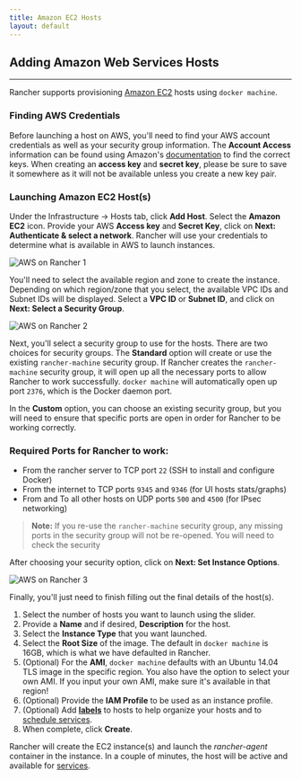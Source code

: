 ```yaml
---
title: Amazon EC2 Hosts 
layout: default
---
```


## Adding Amazon Web Services Hosts
---

Rancher supports provisioning [Amazon EC2](http://aws.amazon.com/ec2/) hosts using `docker machine`. 

### Finding AWS Credentials
Before launching a host on AWS, you'll need to find your AWS account credentials as well as your security group information. The **Account Access** information can be found using Amazon's [documentation](http://docs.aws.amazon.com/AWSSimpleQueueService/latest/SQSGettingStartedGuide/AWSCredentials.html) to find the correct keys. When creating an **access key** and **secret key**, please be sure to save it somewhere as it will not be available unless you create a new key pair. 

### Launching Amazon EC2 Host(s)

Under the Infrastructure -> Hosts tab, click **Add Host**. Select the **Amazon EC2** icon. Provide your AWS **Access key** and **Secret Key**, click on **Next: Authenticate & select a network**. Rancher will use your credentials to determine what is available in AWS to launch instances.

![AWS on Rancher 1]({{site.baseurl}}/img/rancher_aws_1.png)

You'll need to select the available region and zone to create the instance. Depending on which region/zone that you select, the available VPC IDs and Subnet IDs will be displayed. Select a **VPC ID** or **Subnet ID**, and click on **Next: Select a Security Group**. 

![AWS on Rancher 2]({{site.baseurl}}/img/rancher_aws_2.png)

Next, you'll select a security group to use for the hosts. There are two choices for security groups. The **Standard** option will create or use the existing `rancher-machine` security group. If Rancher creates the `rancher-machine` security group, it will open up all the necessary ports to allow Rancher to work successfully. `docker machine` will automatically open up port `2376`, which is the Docker daemon port. 

In the **Custom** option, you can choose an existing security group, but you will need to ensure that specific ports are open in order for Rancher to be working correctly. 

<a id="EC2Ports"></a>
### Required Ports for Rancher to work:

 * From the rancher server to TCP port `22` (SSH to install and configure Docker)
 * From the internet to TCP ports `9345` and `9346` (for UI hosts stats/graphs) 
 * From and To all other hosts on UDP ports `500` and `4500` (for IPsec networking)

> **Note:** If you re-use the `rancher-machine` security group, any missing ports in the security group will not be re-opened. You will need to check the security 

After choosing your security option, click on **Next: Set Instance Options**. 

![AWS on Rancher 3]({{site.baseurl}}/img/rancher_aws_3.png)

Finally, you'll just need to finish filling out the final details of the host(s).

1. Select the number of hosts you want to launch using the slider.
2. Provide a **Name** and if desired, **Description** for the host.
3. Select the **Instance Type** that you want launched. 
4. Select the **Root Size** of the image. The default in `docker machine` is 16GB, which is what we have defaulted in Rancher. 
5. (Optional) For the **AMI**, `docker machine` defaults with an Ubuntu 14.04 TLS image in the specific region. You also have the option to select your own AMI. If you input your own AMI, make sure it's available in that region!
6. (Optional) Provide the **IAM Profile** to be used as an instance profile. 
7. (Optional) Add **[labels]({{site.baseurl}}/docs/infrastructure/hosts/#labels)** to hosts to help organize your hosts and to [schedule services]({{site.baseurl}}/docs/services/projects/adding-services/#scheduling-services).
8. When complete, click **Create**. 

Rancher will create the EC2 instance(s) and launch the _rancher-agent_ container in the instance. In a couple of minutes, the host will be active and available for [services]({{site.baseurl}}/docs/services/).


